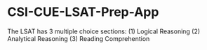# CSI-CUE-LSAT-Prep-App

The LSAT has 3 multiple choice sections:
(1) Logical Reasoning 
(2) Analytical Reasoning
(3) Reading Comprehention
